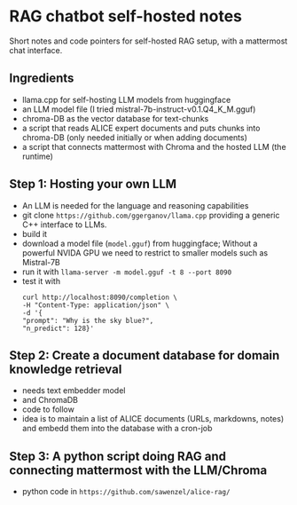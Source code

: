 # RAG chatbot self-hosted notes

Short notes and code pointers for self-hosted RAG setup, with a mattermost chat interface.

## Ingredients

- llama.cpp for self-hosting LLM models from huggingface
- an LLM model file (I tried mistral-7b-instruct-v0.1.Q4_K_M.gguf) 
- chroma-DB as the vector database for text-chunks
- a script that reads ALICE expert documents and puts chunks into chroma-DB (only needed initially or when adding documents)
- a script that connects mattermost with Chroma and the hosted LLM (the runtime)

## Step 1: Hosting your own LLM

- An LLM is needed for the language and reasoning capabilities
- git clone `https://github.com/ggerganov/llama.cpp` providing a generic C++ interface to LLMs.
- build it
- download a model file (`model.gguf`) from huggingface; Without a powerful NVIDA GPU we need to restrict to smaller models such as Mistral-7B
- run it with `llama-server -m model.gguf -t 8 --port 8090`
- test it with 
    ```
    curl http://localhost:8090/completion \
  -H "Content-Type: application/json" \
  -d '{
    "prompt": "Why is the sky blue?",
    "n_predict": 128}'
    ```
    
## Step 2: Create a document database for domain knowledge retrieval

- needs text embedder model
- and ChromaDB
- code to follow
- idea is to maintain a list of ALICE documents (URLs, markdowns, notes) and embedd them into the database with a cron-job

## Step 3: A python script doing RAG and connecting mattermost with the LLM/Chroma

- python code in `https://github.com/sawenzel/alice-rag/`
